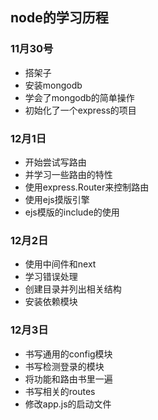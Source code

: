 ## node的学习历程

### 11月30号

- 搭架子
- 安装mongodb
- 学会了mongodb的简单操作
- 初始化了一个express的项目

### 12月1日

- 开始尝试写路由
- 并学习一些路由的特性
- 使用express.Router来控制路由
- 使用ejs摸版引擎
- ejs模版的include的使用

### 12月2日
- 使用中间件和next
- 学习错误处理
- 创建目录并列出相关结构
- 安装依赖模块

### 12月3日
- 书写通用的config模块
- 书写检测登录的模块
- 将功能和路由书里一遍
- 书写相关的routes
- 修改app.js的启动文件